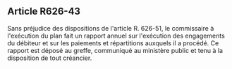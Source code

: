 Article R626-43
----
Sans préjudice des dispositions de l'article R. 626-51, le commissaire à
l'exécution du plan fait un rapport annuel sur l'exécution des engagements du
débiteur et sur les paiements et répartitions auxquels il a procédé. Ce rapport
est déposé au greffe, communiqué au ministère public et tenu à la disposition de
tout créancier.
